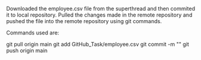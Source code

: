 Downloaded the employee.csv file from the superthread and then commited it to local repository. Pulled the changes made in the remote repository and pushed the file into the remote repository using git commands.

Commands used are:

git pull origin main
git add GitHub_Task/employee.csv
git commit -m "" 
git push origin main

